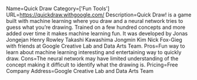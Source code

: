 Name=Quick Draw
Category=['Fun Tools']
URL=https://quickdraw.withgoogle.com/
Description=Quick Draw! is a game built with machine learning where you draw and a neural network tries to guess what you’re drawing. Trained on a few hundred concepts and more added over time it makes machine learning fun. It was developed by Jonas Jongejan Henry Rowley Takashi Kawashima Jongmin Kim Nick Fox-Gieg with friends at Google Creative Lab and Data Arts Team.
Pros=Fun way to learn about machine learning interesting and entertaining way to quickly draw.
Cons=The neural network may have limited understanding of the concept making it difficult to identify what the drawing is.
Pricing=Free
Company Address=Google Creative Lab and Data Arts Team
